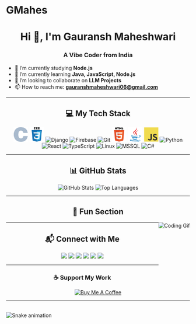 # GMahes

<h1 align="center">Hi 👋, I'm Gauransh Maheshwari</h1>
<h3 align="center">A Vibe Coder from India</h3>

- 🔭 I’m currently studying **Node.js**
- 🌱 I’m currently learning **Java, JavaScript, Node.js**
- 👯 I’m looking to collaborate on **LLM Projects**
- 📫 How to reach me: **gauranshmaheshwari06@gmail.com**

---

<h2 align="center">💻 My Tech Stack</h2>

<div align="center">
  <!-- Languages -->
  <img src="https://raw.githubusercontent.com/devicons/devicon/master/icons/c/c-original.svg" height="40" alt="C" />
  <img src="https://raw.githubusercontent.com/devicons/devicon/master/icons/css3/css3-original-wordmark.svg" height="40" alt="CSS3" />
  <img src="https://cdn.worldvectorlogo.com/logos/django.svg" height="40" alt="Django" />
  <img src="https://www.vectorlogo.zone/logos/firebase/firebase-icon.svg" height="40" alt="Firebase" />
  <img src="https://www.vectorlogo.zone/logos/git-scm/git-scm-icon.svg" height="40" alt="Git" />
  <img src="https://raw.githubusercontent.com/devicons/devicon/master/icons/html5/html5-original-wordmark.svg" height="40" alt="HTML5" />
  <img src="https://raw.githubusercontent.com/devicons/devicon/master/icons/java/java-original.svg" height="40" alt="Java" />
  <img src="https://raw.githubusercontent.com/devicons/devicon/master/icons/javascript/javascript-original.svg" height="40" alt="JavaScript" />
  <img src="https://cdn.jsdelivr.net/gh/devicons/devicon/icons/python/python-original.svg" height="40" alt="Python" />
  <img src="https://cdn.jsdelivr.net/gh/devicons/devicon/icons/react/react-original.svg" height="40" alt="React" />
  <img src="https://cdn.jsdelivr.net/gh/devicons/devicon/icons/typescript/typescript-original.svg" height="40" alt="TypeScript" />
  <img src="https://cdn.jsdelivr.net/gh/devicons/devicon/icons/linux/linux-original.svg" height="40" alt="Linux" />
  <img src="https://www.svgrepo.com/show/303229/microsoft-sql-server-logo.svg" height="40" alt="MSSQL" />
  <img src="https://cdn.jsdelivr.net/gh/devicons/devicon/icons/csharp/csharp-original.svg" height="40" alt="C#" />
</div>

---

<h2 align="center">📊 GitHub Stats</h2>

<div align="center">
  <img src="https://github-readme-stats.vercel.app/api?username=GauranshMaheshwari&hide_title=false&hide_rank=false&show_icons=true&include_all_commits=true&count_private=true&theme=dracula&hide_border=false" height="150" alt="GitHub Stats" />
  <img src="https://github-readme-stats.vercel.app/api/top-langs?username=GauranshMaheshwari&layout=compact&langs_count=5&theme=dracula&hide_border=false" height="150" alt="Top Languages" />
</div>

---

<h2 align="center">🎯 Fun Section</h2>

<img align="right" height="150" src="https://i.imgflip.com/65efzo.gif" alt="Coding Gif" />

---

<h2 align="center">📬 Connect with Me</h2>

<div align="center">
  <a href="https://youtube.com"><img src="https://img.shields.io/static/v1?message=Youtube&logo=youtube&color=FF0000&style=for-the-badge" height="35" /></a>
  <a href="https://instagram.com"><img src="https://img.shields.io/static/v1?message=Instagram&logo=instagram&color=E4405F&style=for-the-badge" height="35" /></a>
  <a href="https://twitch.tv"><img src="https://img.shields.io/static/v1?message=Twitch&logo=twitch&color=9146FF&style=for-the-badge" height="35" /></a>
  <a href="https://discord.com"><img src="https://img.shields.io/static/v1?message=Discord&logo=discord&color=7289DA&style=for-the-badge" height="35" /></a>
  <a href="mailto:gauranshmaheshwari06@gmail.com"><img src="https://img.shields.io/static/v1?message=Gmail&logo=gmail&color=D14836&style=for-the-badge" height="35" /></a>
  <a href="https://linkedin.com"><img src="https://img.shields.io/static/v1?message=LinkedIn&logo=linkedin&color=0077B5&style=for-the-badge" height="35" /></a>
</div>

---

<h3 align="center">☕ Support My Work</h3>

<p align="center">
  <a href="https://www.buymeacoffee.com/GaurnashMaheshwari">
    <img src="https://cdn.buymeacoffee.com/buttons/v2/default-yellow.png" height="50" width="210" alt="Buy Me A Coffee" />
  </a>
</p>

---

<br clear="both">
<img src="https://raw.githubusercontent.com/maurodesouza/maurodesouza/output/snake.svg" alt="Snake animation" />
